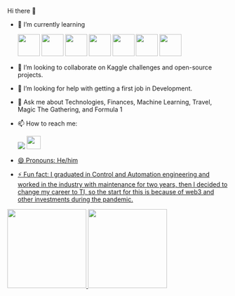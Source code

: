 Hi there 👋

- 🌱 I’m currently learning

  <img src="https://cdn.jsdelivr.net/gh/devicons/devicon/icons/python/python-original-wordmark.svg" width="50" height="50" />
  <img src="https://cdn.jsdelivr.net/gh/devicons/devicon/icons/mysql/mysql-original-wordmark.svg" width="50" height="50" /> 
  <img src="https://cdn.jsdelivr.net/gh/devicons/devicon/icons/pandas/pandas-original-wordmark.svg" width="50" height="50" />
  <img src="https://cdn.jsdelivr.net/gh/devicons/devicon/icons/googlecloud/googlecloud-original-wordmark.svg" width="50" height="50" />
  <img src="https://cdn.jsdelivr.net/gh/devicons/devicon/icons/flask/flask-original-wordmark.svg" width="50" height="50" />
  <img src="https://cdn.jsdelivr.net/gh/devicons/devicon/icons/html5/html5-plain-wordmark.svg" width="50" height="50" />
  <img src="https://cdn.jsdelivr.net/gh/devicons/devicon/icons/git/git-original-wordmark.svg" width="50" height="50" />
          
            
          
- 👯 I’m looking to collaborate on Kaggle challenges and open-source projects.
- 🤔 I’m looking for help with getting a first job in Development.
- 💬 Ask me about Technologies, Finances, Machine Learning, Travel, Magic The Gathering, and Formula 1
- 📫 How to reach me:<div>
  <a href = "mailto:lucasbelucci4@gmail.com"><img loading="lazy" src="https://img.shields.io/badge/Gmail-D14836?style=for-the-badge&logo=gmail&logoColor=white" target="_blank"></a>
  <a href="https://https://www.linkedin.com/in/lucas-belucci/" target="_blank"><img src="https://cdn.jsdelivr.net/gh/devicons/devicon/icons/linkedin/linkedin-original.svg" width="32" height="30" />
- 😄 Pronouns: He/him
- ⚡ Fun fact: I graduated in Control and Automation engineering and worked in the industry with maintenance for two years, then I decided to change my career to TI, so the start for this is because of web3 and other investments during the pandemic.


<div>
<a href="https://github.com/LucasBelucci">
<img loading="lazy" height="180em" src="https://github-readme-stats.vercel.app/api/top-langs/?username=LucasBelucci&layout=compact&langs_count=7&theme=dracula"/>
<img loading="lazy" height="180em" src="https://github-readme-stats.vercel.app/api?username=LucasBelucci&show_icons=true&theme=dracula&include_all_commits=true&count_private=true"/>
</div>
